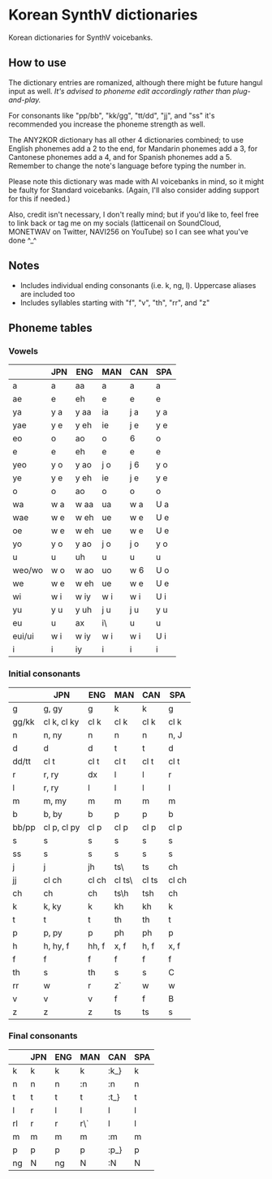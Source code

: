 # Korean SynthV dictionaries
Korean dictionaries for SynthV voicebanks.

## How to use

The dictionary entries are romanized, although there might be future hangul input as well. *It's advised to phoneme edit accordingly rather than plug-and-play.*

For consonants like "pp/bb", "kk/gg", "tt/dd", "jj", and "ss" it's recommended you increase the phoneme strength as well.

The ANY2KOR dictionary has all other 4 dictionaries combined; to use English phonemes add a 2 to the end, for Mandarin phonemes add a 3, for Cantonese phonemes add a 4, and for Spanish phonemes add a 5. Remember to change the note's language before typing the number in.

Please note this dictionary was made with AI voicebanks in mind, so it might be faulty for Standard voicebanks. (Again, I'll also consider adding support for this if needed.)

Also, credit isn't necessary, I don't really mind; but if you'd like to, feel free to link back or tag me on my socials (latticenail on SoundCloud, MONETWAV on Twitter, NAVI256 on YouTube) so I can see what you've done ^_^
## Notes
* Includes individual ending consonants (i.e. k, ng, l). Uppercase aliases are included too
* Includes syllables starting with "f", "v", "th", "rr", and "z"
## Phoneme tables
### Vowels
|        	| JPN 	| ENG  	| MAN 	| CAN 	| SPA 	|
|--------	|-----	|------	|-----	|-----	|-----	|
| a      	| a   	| aa   	| a   	| a   	| a   	|
| ae     	| e   	| eh   	| e   	| e   	| e   	|
| ya     	| y a 	| y aa 	| ia  	| j a 	| y a 	|
| yae    	| y e 	| y eh 	| ie  	| j e 	| y e 	|
| eo     	| o   	| ao   	| o   	| 6   	| o   	|
| e      	| e   	| eh   	| e   	| e   	| e   	|
| yeo    	| y o 	| y ao 	| j o 	| j 6 	| y o 	|
| ye     	| y e 	| y eh 	| ie  	| j e 	| y e 	|
| o      	| o   	| ao   	| o   	| o   	| o   	|
| wa     	| w a 	| w aa 	| ua  	| w a 	| U a 	|
| wae    	| w e 	| w eh 	| ue  	| w e 	| U e 	|
| oe     	| w e 	| w eh 	| ue  	| w e 	| U e 	|
| yo     	| y o 	| y ao 	| j o 	| j o 	| y o 	|
| u      	| u   	| uh   	| u   	| u   	| u   	|
| weo/wo 	| w o 	| w ao 	| uo  	| w 6 	| U o 	|
| we     	| w e 	| w eh 	| ue  	| w e 	| U e 	|
| wi     	| w i 	| w iy 	| w i 	| w i 	| U i 	|
| yu     	| y u 	| y uh 	| j u 	| j u 	| y u 	|
| eu     	| u   	| ax   	| i\\  	| u   	| u   	|
| eui/ui 	| w i 	| w iy 	| w i 	| w i 	| U i 	|
| i      	| i   	| iy   	| i   	| i   	| i   	|
### Initial consonants
|       	| JPN         	| ENG   	| MAN    	| CAN   	| SPA   	|
|-------	|-------------	|-------	|--------	|-------	|-------	|
| g     	| g, gy       	| g     	| k      	| k     	| g     	|
| gg/kk 	| cl k, cl ky 	| cl k  	| cl k   	| cl k  	| cl k  	|
| n     	| n, ny       	| n     	| n      	| n     	| n, J    |
| d     	| d           	| d     	| t      	| t     	| d     	|
| dd/tt 	| cl t        	| cl t  	| cl t   	| cl t  	| cl t  	|
| r     	| r, ry       	| dx    	| l      	| l     	| r     	|
| l     	| r, ry       	| l     	| l      	| l     	| l     	|
| m     	| m, my       	| m     	| m      	| m     	| m     	|
| b     	| b, by       	| b     	| p      	| p     	| b     	|
| bb/pp 	| cl p, cl py 	| cl p  	| cl p   	| cl p  	| cl p  	|
| s     	| s           	| s     	| s      	| s     	| s     	|
| ss    	| s           	| s     	| s      	| s     	| s     	|
| j     	| j           	| jh    	| ts\\    | ts    	| ch    	|
| jj    	| cl ch       	| cl ch 	| cl ts\\ | cl ts 	| cl ch 	|
| ch    	| ch          	| ch    	| ts\\h   | tsh   	| ch    	|
| k     	| k, ky       	| k     	| kh     	| kh    	| k     	|
| t     	| t           	| t     	| th     	| th    	| t     	|
| p     	| p, py       	| p     	| ph     	| ph    	| p     	|
| h     	| h, hy, f    	| hh, f 	| x, f   	| h, f  	| x, f  	|
| f     	| f           	| f     	| f      	| f     	| f     	|
| th    	| s           	| th    	| s      	| s     	| C     	|
| rr    	| w           	| r     	| z`     	| w     	| w     	|
| v     	| v           	| v     	| f      	| f     	| B     	|
| z     	| z           	| z     	| ts     	| ts    	| s     	|
### Final consonants
|    	| JPN 	| ENG 	| MAN 	| CAN  	| SPA 	|
|----	|-----	|-----	|-----	|------	|-----	|
| k  	| k   	| k   	| k   	| :k_} 	| k   	|
| n  	| n   	| n   	| :n  	| :n   	| n   	|
| t  	| t   	| t   	| t   	| :t_} 	| t   	|
| l  	| r   	| l   	| l   	| l    	| l   	|
| rl 	| r   	| r   	| r\\` 	| l    	| l   	|
| m  	| m   	| m   	| m   	| :m   	| m   	|
| p  	| p   	| p   	| p   	| :p_} 	| p   	|
| ng 	| N   	| ng  	| N   	| :N   	| N   	|
